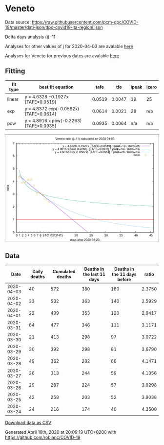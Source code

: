 # Veneto

Data source: https://raw.githubusercontent.com/pcm-dpc/COVID-19/master/dati-json/dpc-covid19-ita-regioni.json

Delta days analysis (j): 11

Analyses for other values of j for 2020-04-03 are avalable [here](../2020-04-03/README.md)

Analyses for Veneto for previous dates are avalable [here](../README.md)

## Fitting 
|fit type|best fit equation|tafe|tfe|ipeak|izero|
|-------|-----|--------|------|---|---|
|linear|y = 4.6328 -0.1927x  [TAFE=0.0519]|0.0519|0.0047|19|25|
|exp|y = 4.8372 exp(-0.0582x)  [TAFE=0.0614]|0.0614|0.0021|28|n/a|
|pow|y = 4.8916 x pow(-0.2263)  [TAFE=0.0935]|0.0935|0.0064|n/a|n/a|

![Plot](COVID-19_veneto_j11_2020-04-03.png)

## Data
|Date|Daily deaths|Cumulated deaths|Deaths in the last 11 days|Deaths in the 11 days before|ratio|
|----|----------|-----------|-------|--------------------|-----|
|2020-04-03|40|572|380|160|2.3750|
|2020-04-02|33|532|363|140|2.5929|
|2020-04-01|22|499|353|120|2.9417|
|2020-03-31|64|477|346|111|3.1171|
|2020-03-30|21|413|298|97|3.0722|
|2020-03-29|30|392|298|81|3.6790|
|2020-03-28|49|362|282|68|4.1471|
|2020-03-27|26|313|244|59|4.1356|
|2020-03-26|29|287|224|57|3.9298|
|2020-03-25|42|258|203|52|3.9038|
|2020-03-24|24|216|174|40|4.3500|

[Download data as CSV](COVID-19_veneto_j11_2020-04-03.csv)

Generated April 16th, 2020 at 20:09:19 UTC+0200 with https://github.com/robianc/COVID-19
